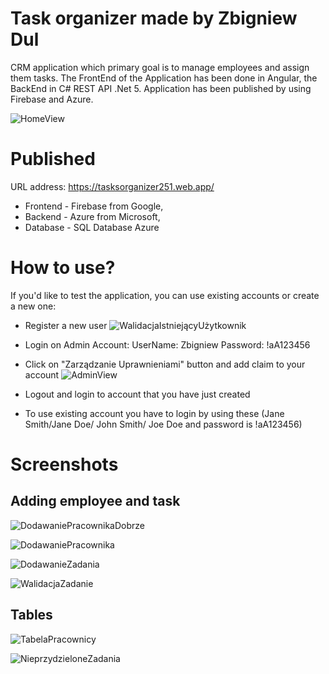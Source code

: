# Task organizer made by Zbigniew Dul

CRM application which primary goal is to manage employees and assign them tasks. The FrontEnd of the Application has been done in Angular, the BackEnd in C# REST API .Net 5.
Application has been published by using Firebase and Azure. 

![HomeView](https://user-images.githubusercontent.com/79752413/136762186-10355bcb-d9f8-4e79-b3c3-e690c31df87d.png)

# Published

URL address: https://tasksorganizer251.web.app/

- Frontend - Firebase from Google,
- Backend - Azure from Microsoft,
- Database - SQL Database Azure

# How to use?

If you'd like to test the application, you can use existing accounts or create a new one:
- Register a new user
![WalidacjaIstniejącyUżytkownik](https://user-images.githubusercontent.com/79752413/136765837-a9efd801-5830-43c1-8ba2-ba214d3346bb.png)

- Login on Admin Account: UserName: Zbigniew Password: !aA123456
- Click on "Zarządzanie Uprawnieniami" button and add claim to your account
![AdminView](https://user-images.githubusercontent.com/79752413/136766355-b3a074c5-d0d3-4a36-8c14-73f024cf2bc2.png)

- Logout and login to account that you have just created

- To use existing account you have to login by using these (Jane Smith/Jane Doe/ John Smith/ Joe Doe and password is !aA123456)

# Screenshots

## Adding employee and task

![DodawaniePracownikaDobrze](https://user-images.githubusercontent.com/79752413/136766937-a970f69c-05d3-46c6-9669-3dff37b9b1eb.png)

![DodawaniePracownika](https://user-images.githubusercontent.com/79752413/136766985-a2d1d014-8198-4661-8ff3-7c1716f520cb.png)

![DodawanieZadania](https://user-images.githubusercontent.com/79752413/136767030-f8925e08-6728-485d-8599-f15eee8cb270.png)

![WalidacjaZadanie](https://user-images.githubusercontent.com/79752413/136767085-8f128d17-f056-401f-90bf-d25087d07ba6.png)

## Tables

![TabelaPracownicy](https://user-images.githubusercontent.com/79752413/136767173-b43eca04-cf13-458e-9ca4-4068d0a1f5f3.png)

![NieprzydzieloneZadania](https://user-images.githubusercontent.com/79752413/136767256-03a15fa2-23be-4688-b6a6-2831e2013454.png)
